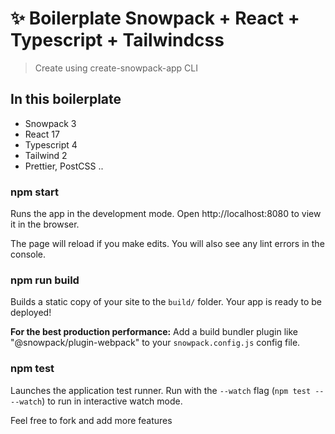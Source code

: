 # ✨ Boilerplate Snowpack + React + Typescript + Tailwindcss

> Create using create-snowpack-app CLI

## In this boilerplate

- Snowpack 3
- React 17
- Typescript 4
- Tailwind 2
- Prettier, PostCSS ..

### npm start

Runs the app in the development mode.
Open http://localhost:8080 to view it in the browser.

The page will reload if you make edits.
You will also see any lint errors in the console.

### npm run build

Builds a static copy of your site to the `build/` folder.
Your app is ready to be deployed!

**For the best production performance:** Add a build bundler plugin like "@snowpack/plugin-webpack" to your `snowpack.config.js` config file.

### npm test

Launches the application test runner.
Run with the `--watch` flag (`npm test -- --watch`) to run in interactive watch mode.

Feel free to fork and add more features
